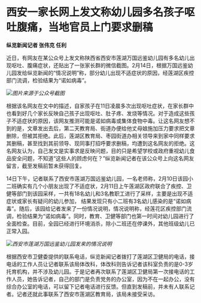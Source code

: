 # 西安一家长网上发文称幼儿园多名孩子呕吐腹痛，当地官员上门要求删稿

**纵览新闻记者 张伟克 任利**

近日，有网友在某公众号上发文称陕西省西安市莲湖万国远鉴幼儿园有多名幼儿出现呕吐、腹痛症状，还贴出了一张家长群的微信截图。2月14日，根据万国远鉴幼儿园发给纵览新闻的“情况说明”称，部分幼儿出现不适症状的原因，经莲湖区疾控部门流调，检验结果为“诺如病毒”。

![](https://inews.gtimg.com/newsapp_bt/0/15665337023/1000)_图片来源于公众号截图_

根据该名网友在文中的描述，自家孩子在11日凌晨多次出现呕吐症状，在家长群中也看到好几个家长反映自己孩子出现呕吐、肚子疼、发烧等情况。对于造成这些孩子不适症状的原因，该网友推测可能是诺如病毒或集体食物中毒。让这名网友想不到的是，文章发出去后，第二天教育局、街道办便给他丈母娘施加压力要求把文章删除，但被其拒绝。此后，莲湖区教育局、枣园街道办相关领导来到家中同样要求其删稿，甚至找到其前领导、现同事打招呼要求删稿，均遭到这名网友的拒绝。这名网友认为，自己发文是实事求是反映问题，目的只是希望学校或政府重视幼儿食品安全问题，不知道“这些人的顾虑何在？”纵览新闻记者在该公众号上向这名网友留言，截至发稿前暂未获得回复。

14日下午，记者联系了西安市莲湖万国远鉴幼儿园，一名老师称，2月10日该园小二班确实有几个小朋友出现了不适症状，2月11日上午莲湖区政府联合了疾控、卫健等部门到该园采样，一共有18名幼儿和3名教职工进行了采样，主要是出现不适症状或家长有疑问的幼儿参加，
结果发现只有小二班有3名幼儿感染的是“诺如病毒”。随后，该园给记者发来了一份情况说明，情况说明称，经莲花区疾控部门流调，检验结果为“诺如病毒”。同时，教育、卫健等部门也第一时间对幼儿园进行了全面检查。目前，全园已经进行环境消杀，除小二班还在停课外，其他班级幼儿已正常入园。

![](https://inews.gtimg.com/newsapp_bt/0/15665337020/1000)_西安市莲湖万国远鉴幼儿园发来的情况说明_

根据西安市卫健委提供的联系电话，纵览新闻记者拨打了莲湖区卫健局的电话，接电话的工作人员让记者联系该局体改科，体改科则告诉记者该科室负责的是0-3岁托育机构，并不涉及幼儿园。于是记者再次联系了莲湖区卫健局第一次接电话的工作人员，她告诉记者，自己的部门是负责党务的办公室，因为不在一起办公，没有综合办公室的电话，可以留下记者电话进行反馈。但直到发稿前，并未有人联系记者。记者还就此事联系了西安市莲湖区教育局，该局未接受采访。

